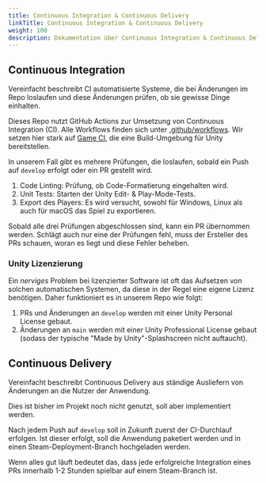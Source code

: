 ```yaml
---
title: Continuous Integration & Continuous Delivery
linkTitle: Continuous Integration & Continuous Delivery
weight: 100
description: Dokumentation über Continuous Integration & Continuous Delivery
---
```


## Continuous Integration

Vereinfacht beschreibt CI automatisierte Systeme, die bei Änderungen im Repo loslaufen und diese Änderungen prüfen, ob sie gewisse Dinge einhalten.

Dieses Repo nutzt GitHub Actions zur Umsetzung von Continuous Integration (CI).
Alle Workflows finden sich unter [.github/workflows](https://github.com/BoundfoxStudios/community-project/tree/develop/.github/workflows).
Wir setzen hier stark auf [Game CI](https://game.ci), die eine Build-Umgebung für Unity bereitstellen.

In unserem Fall gibt es mehrere Prüfungen, die loslaufen, sobald ein Push auf `develop` erfolgt oder ein PR gestellt wird.

1. Code Linting: Prüfung, ob Code-Formatierung eingehalten wird.
2. Unit Tests: Starten der Unity Edit- & Play-Mode-Tests.
3. Export des Players: Es wird versucht, sowohl für Windows, Linux als auch für macOS das Spiel zu exportieren.

Sobald alle drei Prüfungen abgeschlossen sind, kann ein PR übernommen werden.
Schlägt auch nur eine der Prüfungen fehl, muss der Ersteller des PRs schauen, woran es liegt und diese Fehler beheben.

### Unity Lizenzierung

Ein _nerviges_ Problem bei lizenzierter Software ist oft das Aufsetzen von solchen automatischen Systemen, da diese in der Regel eine eigene Lizenz benötigen.
Daher funktioniert es in unserem Repo wie folgt:

1. PRs und Änderungen an `develop` werden mit einer Unity Personal License gebaut.
2. Änderungen an `main` werden mit einer Unity Professional License gebaut (sodass der typische "Made by Unity"-Splashscreen nicht auftaucht).

## Continuous Delivery

Vereinfacht beschreibt Continuous Delivery aus ständige Ausliefern von Änderungen an die Nutzer der Anwendung.

Dies ist bisher im Projekt noch nicht genutzt, soll aber implementiert werden.

Nach jedem Push auf `develop` soll in Zukunft zuerst der CI-Durchlauf erfolgen.
Ist dieser erfolgt, soll die Anwendung paketiert werden und in einen Steam-Deployment-Branch hochgeladen werden.

Wenn alles gut läuft bedeutet das, dass jede erfolgreiche Integration eines PRs innerhalb 1-2 Stunden spielbar auf einem Steam-Branch ist. 
